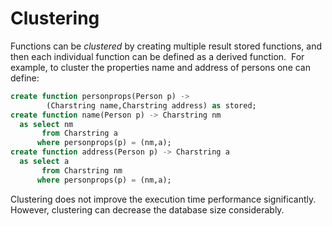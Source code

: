 # Clustering

Functions can be *clustered* by creating multiple result stored functions, and then each individual function can be defined as a derived function. 
For example, to cluster the properties name and address of persons one can define:  

```sql
create function personprops(Person p) -> 
        (Charstring name,Charstring address) as stored; 
create function name(Person p) -> Charstring nm 
  as select nm
       from Charstring a 
      where personprops(p) = (nm,a); 
create function address(Person p) -> Charstring a 
  as select a
       from Charstring nm 
      where personprops(p) = (nm,a);
```
Clustering does not improve the execution time performance significantly. However, clustering can decrease the database size considerably. 
